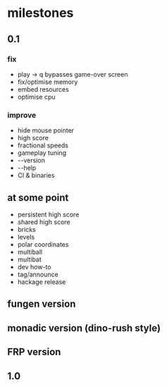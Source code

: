 # milestones

## 0.1

### fix
- play -> q bypasses game-over screen
- fix/optimise memory
- embed resources
- optimise cpu

### improve
- hide mouse pointer
- high score
- fractional speeds
- gameplay tuning
- --version
- --help
- CI & binaries

## at some point

- persistent high score
- shared high score
- bricks
- levels
- polar coordinates
- multiball
- multibat
- dev how-to
- tag/announce
- hackage release

## fungen version

## monadic version (dino-rush style)

## FRP version

## 1.0
